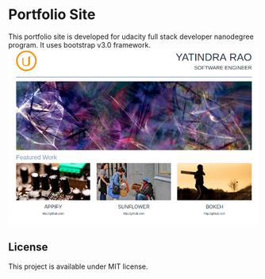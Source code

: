 # Portfolio Site

This portfolio site is developed for udacity full stack developer nanodegree
program.
It uses bootstrap v3.0 framework.
![Alt text](/img/portfolio-site.png?raw=true "Protfolio")


## License
This project is available under MIT license.
